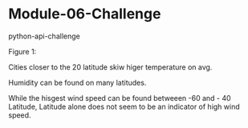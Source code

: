 # Module-06-Challenge
 python-api-challenge


Figure 1:

Cities closer to the 20 latitude skiw higer temperature on avg. 


Humidity can be found on many latitudes. 


While the hisgest wind speed can be found betweeen -60 and - 40 Latitude, Latitude alone does not seem to be an indicator of high wind speed. 

